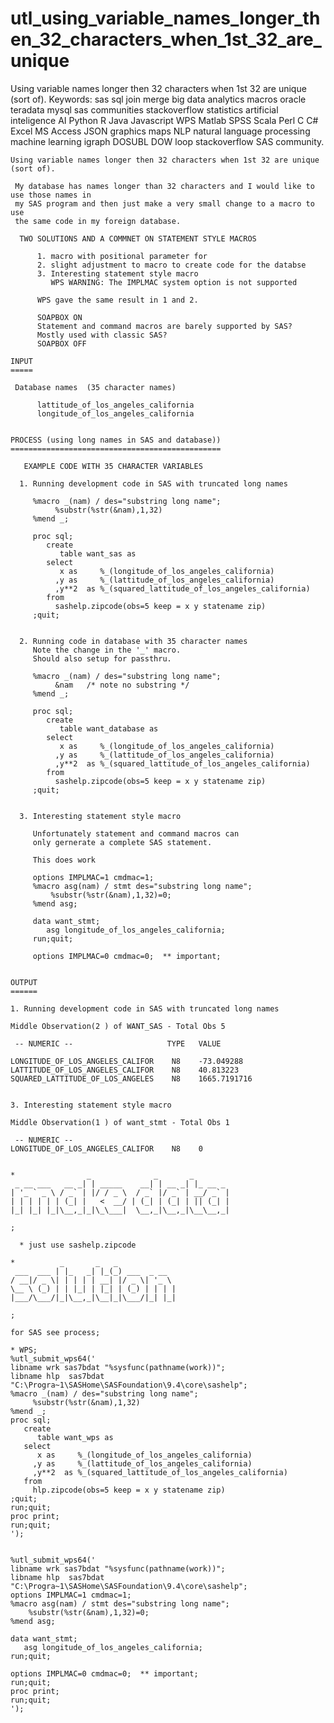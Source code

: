 # utl_using_variable_names_longer_then_32_characters_when_1st_32_are_unique
Using variable names longer then 32 characters when 1st 32 are unique (sort of).  Keywords: sas sql join merge big data analytics macros oracle teradata mysql sas communities stackoverflow statistics artificial inteligence AI Python R Java Javascript WPS Matlab SPSS Scala Perl C C# Excel MS Access JSON graphics maps NLP natural language processing machine learning igraph DOSUBL DOW loop stackoverflow SAS community.

    Using variable names longer then 32 characters when 1st 32 are unique (sort of).

     My database has names longer than 32 characters and I would like to use those names in
     my SAS program and then just make a very small change to a macro to use
     the same code in my foreign database.

      TWO SOLUTIONS AND A COMMNET ON STATEMENT STYLE MACROS

          1. macro with positional parameter for
          2. slight adjustment to macro to create code for the databse
          3. Interesting statement style macro
             WPS WARNING: The IMPLMAC system option is not supported

          WPS gave the same result in 1 and 2.

          SOAPBOX ON
          Statement and command macros are barely supported by SAS?
          Mostly used with classic SAS?
          SOAPBOX OFF

    INPUT
    =====

     Database names  (35 character names)

          lattitude_of_los_angeles_california
          longitude_of_los_angeles_california


    PROCESS (using long names in SAS and database))
    ===============================================

       EXAMPLE CODE WITH 35 CHARACTER VARIABLES

      1. Running development code in SAS with truncated long names

         %macro _(nam) / des="substring long name";
              %substr(%str(&nam),1,32)
         %mend _;

         proc sql;
            create
               table want_sas as
            select
               x as     %_(longitude_of_los_angeles_california)
              ,y as     %_(lattitude_of_los_angeles_california)
              ,y**2  as %_(squared_lattitude_of_los_angeles_california)
            from
              sashelp.zipcode(obs=5 keep = x y statename zip)
         ;quit;


      2. Running code in database with 35 character names
         Note the change in the '_' macro.
         Should also setup for passthru.

         %macro _(nam) / des="substring long name";
              &nam   /* note no substring */
         %mend _;

         proc sql;
            create
               table want_database as
            select
               x as     %_(longitude_of_los_angeles_california)
              ,y as     %_(lattitude_of_los_angeles_california)
              ,y**2  as %_(squared_lattitude_of_los_angeles_california)
            from
              sashelp.zipcode(obs=5 keep = x y statename zip)
         ;quit;


      3. Interesting statement style macro

         Unfortunately statement and command macros can
         only gernerate a complete SAS statement.

         This does work

         options IMPLMAC=1 cmdmac=1;
         %macro asg(nam) / stmt des="substring long name";
             %substr(%str(&nam),1,32)=0;
         %mend asg;

         data want_stmt;
            asg longitude_of_los_angeles_california;
         run;quit;

         options IMPLMAC=0 cmdmac=0;  ** important;


    OUTPUT
    ======

    1. Running development code in SAS with truncated long names

    Middle Observation(2 ) of WANT_SAS - Total Obs 5

     -- NUMERIC --                     TYPE   VALUE

    LONGITUDE_OF_LOS_ANGELES_CALIFOR    N8    -73.049288
    LATTITUDE_OF_LOS_ANGELES_CALIFOR    N8    40.813223
    SQUARED_LATTITUDE_OF_LOS_ANGELES    N8    1665.7191716


    3. Interesting statement style macro

    Middle Observation(1 ) of want_stmt - Total Obs 1

     -- NUMERIC --
    LONGITUDE_OF_LOS_ANGELES_CALIFOR    N8    0


    *                _              _       _
     _ __ ___   __ _| | _____    __| | __ _| |_ __ _
    | '_ ` _ \ / _` | |/ / _ \  / _` |/ _` | __/ _` |
    | | | | | | (_| |   <  __/ | (_| | (_| | || (_| |
    |_| |_| |_|\__,_|_|\_\___|  \__,_|\__,_|\__\__,_|

    ;

      * just use sashelp.zipcode

    *          _       _   _
     ___  ___ | |_   _| |_(_) ___  _ __
    / __|/ _ \| | | | | __| |/ _ \| '_ \
    \__ \ (_) | | |_| | |_| | (_) | | | |
    |___/\___/|_|\__,_|\__|_|\___/|_| |_|

    ;

    for SAS see process;

    * WPS;
    %utl_submit_wps64('
    libname wrk sas7bdat "%sysfunc(pathname(work))";
    libname hlp  sas7bdat "C:\Progra~1\SASHome\SASFoundation\9.4\core\sashelp";
    %macro _(nam) / des="substring long name";
         %substr(%str(&nam),1,32)
    %mend _;
    proc sql;
       create
          table want_wps as
       select
          x as     %_(longitude_of_los_angeles_california)
         ,y as     %_(lattitude_of_los_angeles_california)
         ,y**2  as %_(squared_lattitude_of_los_angeles_california)
       from
         hlp.zipcode(obs=5 keep = x y statename zip)
    ;quit;
    run;quit;
    proc print;
    run;quit;
    ');


    %utl_submit_wps64('
    libname wrk sas7bdat "%sysfunc(pathname(work))";
    libname hlp  sas7bdat "C:\Progra~1\SASHome\SASFoundation\9.4\core\sashelp";
    options IMPLMAC=1 cmdmac=1;
    %macro asg(nam) / stmt des="substring long name";
        %substr(%str(&nam),1,32)=0;
    %mend asg;

    data want_stmt;
       asg longitude_of_los_angeles_california;
    run;quit;

    options IMPLMAC=0 cmdmac=0;  ** important;
    run;quit;
    proc print;
    run;quit;
    ');

